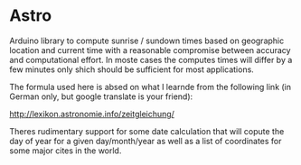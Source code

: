 Astro
=====

Arduino library to compute sunrise / sundown times based on geographic location and current time
with a reasonable compromise between accuracy and computational effort. In moste cases the computes 
times will differ by a few minutes only shich should be sufficient for most applications.

The formula used here is absed on what I learnde from the following link (in German only, 
but google translate is your friend):

http://lexikon.astronomie.info/zeitgleichung/ 

Theres rudimentary support for some date calculation that will copute the day of year for a given 
day/month/year as well as a list of coordinates for some major cites in the world.

